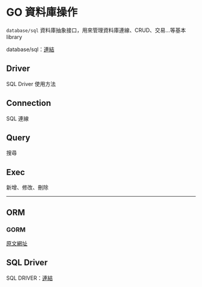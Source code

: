 # GO 資料庫操作

`database/sql` 資料庫抽象接口，用來管理資料庫連線、CRUD、交易…等基本 library

database/sql：[連結](https://golang.org/pkg/database/sql)

## Driver

SQL Driver 使用方法

## Connection

SQL 連線

## Query

搜尋

## Exec

新增、修改、刪除

-----

## ORM

### GORM

[原文網址](http://doc.gorm.io/)

## SQL Driver

SQL DRIVER：[連結](https://github.com/golang/go/wiki/SQLDrivers)
